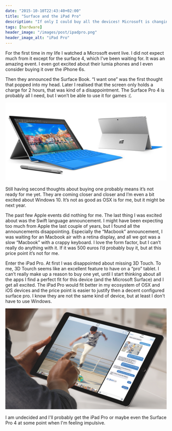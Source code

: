 ```yaml
---
date: "2015-10-10T22:43:40+02:00"
title: "Surface and the iPad Pro"
description: "If only I could buy all the devices! Microsoft is changing and I'll be keeping an eye on them more often."
tags: [hardware]
header_image: "/images/post/ipadpro.png"
header_image_alt: "iPad Pro"
---
```

For the first time in my life I watched a Microsoft event live. I did not expect much from it except for the surface 4, which I've been waiting for. It was an amazing event. I even got excited about their lumia phones and I even consider buying it over the iPhone 6s.

Then they announced the Surface Book. “I want one” was the first thought that popped into my head. Later I realised that the screen only holds a charge for 2 hours, that was kind of a disappointment. The Surface Pro 4 is probably all I need, but I won’t be able to use it for games :(.

![Surface Pro 4](/images/post/surfacepro4.jpg)

Still having second thoughts about buying one probably means it’s not ready for me yet. They are coming closer and closer and I’m even a bit excited about Windows 10. It’s not as good as OSX is for me, but it might be next year.

The past few Apple events did nothing for me. The last thing I was excited about was the Swift language announcement. I might have been expecting too much from Apple the last couple of years, but I found all the announcements disappointing. Especially the “Macbook” announcement, I was waiting for an Macbook air with a retina display, and all we got was a slow “Macbook” with a crappy keyboard. I love the form factor, but I can’t really do anything with it. If it was 500 euros I’d probably buy it, but at this price point it’s not for me.

Enter the iPad Pro. At first I was disappointed about missing 3D Touch. To me, 3D Tourch seems like an excellent feature to have on a “pro” tablet. I can’t really make up a reason to buy one yet, until I start thinking about all the apps I find a perfect fit for this device (and the Microsoft Surface) and I get all excited. The iPad Pro would fit better in my ecosystem of OSX and iOS devices and the price point is easier to justify then a decent configured surface pro. I know they are not the same kind of device, but at least I don't have to use Windows.

![iPad Pro](/images/post/ipadpro.png)

I am undecided and I'll probably get the iPad Pro or maybe even the Surface Pro 4 at some point when I'm feeling impulsive.